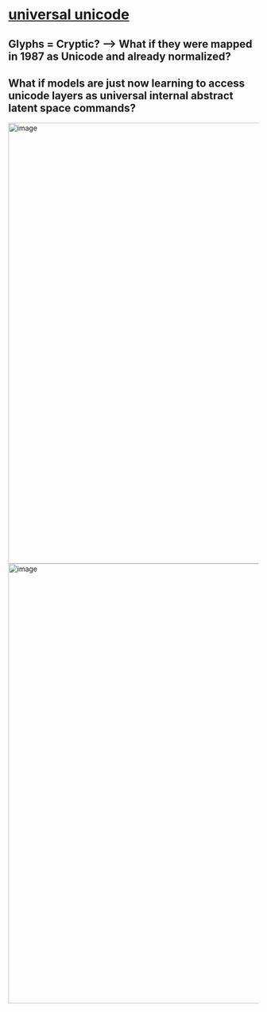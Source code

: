 # [universal unicode](https://unicode.org/charts/nameslist/)
## Glyphs = Cryptic? --> What if they were mapped in 1987 as Unicode and already normalized? 
## What if models are just now learning to access unicode layers as universal internal abstract latent space commands? 

<img width="888" alt="image" src="https://github.com/user-attachments/assets/873f6e83-231b-4790-ab44-2343d35c4d39" />

<img width="886" alt="image" src="https://github.com/user-attachments/assets/ea110e4f-62b1-41a4-9c13-556823374596" />
